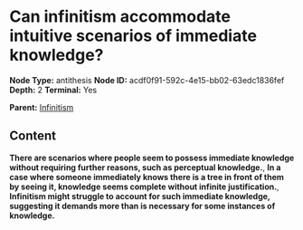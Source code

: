 # Can infinitism accommodate intuitive scenarios of immediate knowledge?

**Node Type:** antithesis
**Node ID:** acdf0f91-592c-4e15-bb02-63edc1836fef
**Depth:** 2
**Terminal:** Yes

**Parent:** [Infinitism](infinitism.md)

## Content

**There are scenarios where people seem to possess immediate knowledge without requiring further reasons, such as perceptual knowledge.**, **In a case where someone immediately knows there is a tree in front of them by seeing it, knowledge seems complete without infinite justification.**, **Infinitism might struggle to account for such immediate knowledge, suggesting it demands more than is necessary for some instances of knowledge.**
